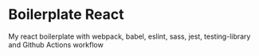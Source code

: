 # Boilerplate React

My react boilerplate with webpack, babel, eslint, sass, jest, testing-library
and Github Actions workflow
